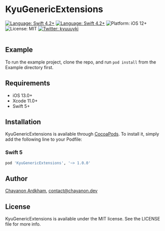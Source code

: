 # KyuGenericExtensions

<p>
  <!---<img src="https://img.shields.io/cocoapods/dt/KyuGenericExtensions.svg?maxAge=86400" alt="Downloads"/>--->  
  <!---<img src="https://img.shields.io/cocoapods/at/KyuGenericExtensions.svg?maxAge=86400" alt="Apps"/>--->
  <a href="https://cocoapods.org/pods/KyuGenericExtensions"><img src="https://img.shields.io/cocoapods/v/KyuGenericExtensions.svg?style=flat" alt="Language: Swift 4.2+" /></a>
  <a href="https://developer.apple.com/swift"><img src="https://img.shields.io/badge/swift-4.2+-4BC51D.svg?style=flat" alt="Language: Swift 4.2+" /></a>
  <img src="https://img.shields.io/badge/iOS-12+-blue.svg?style=flat" alt="Platform: iOS 12+"/>
  <img src="http://img.shields.io/badge/license-MIT-lightgrey.svg?style=flat" alt="License: MIT" />
  <a href="https://twitter.chayanon.dev"><img src="https://img.shields.io/badge/twitter-kyuuuyki-blue.svg?style=flat" alt="Twitter: kyuuuyki" /></a> <br><br>
</p>

## Example

To run the example project, clone the repo, and run `pod install` from the Example directory first.

## Requirements

- iOS 13.0+
- Xcode 11.0+
- Swift 5+

## Installation

KyuGenericExtensions is available through [CocoaPods](https://cocoapods.org). To install
it, simply add the following line to your Podfile:

### Swift 5

```ruby
pod 'KyuGenericExtensions', '~> 1.0.0'
```

## Author

[Chayanon Ardkham](https://linkedin.chayanon.dev), contact@chayanon.dev

## License

KyuGenericExtensions is available under the MIT license. See the LICENSE file for more info.
